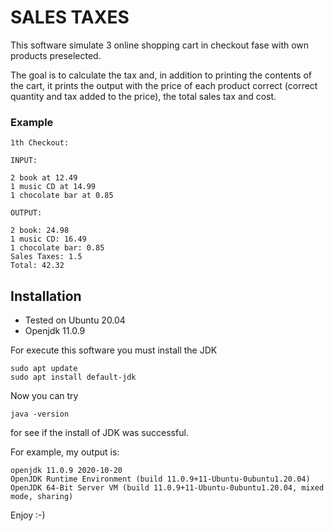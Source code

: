 # SALES TAXES

This software simulate 3 online shopping cart in checkout fase with own products preselected.

The goal is to calculate the tax and, in addition to printing the contents of the cart, it prints the output 
with the price of each product correct (correct quantity and tax added to the price),
the total sales tax and cost.

### Example

```
1th Checkout:

INPUT:

2 book at 12.49
1 music CD at 14.99
1 chocolate bar at 0.85

OUTPUT:

2 book: 24.98
1 music CD: 16.49
1 chocolate bar: 0.85
Sales Taxes: 1.5
Total: 42.32
```

## Installation

* Tested on Ubuntu 20.04
* Openjdk 11.0.9

For execute this software you must install the JDK

```
sudo apt update
sudo apt install default-jdk
```

Now you can try
```
java -version
```

for see if the install of JDK was successful.

For example, my output is:

```
openjdk 11.0.9 2020-10-20
OpenJDK Runtime Environment (build 11.0.9+11-Ubuntu-0ubuntu1.20.04)
OpenJDK 64-Bit Server VM (build 11.0.9+11-Ubuntu-0ubuntu1.20.04, mixed mode, sharing)
```

Enjoy :-)